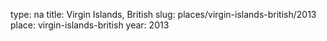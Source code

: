 type: na
title: Virgin Islands, British
slug: places/virgin-islands-british/2013
place: virgin-islands-british
year: 2013
